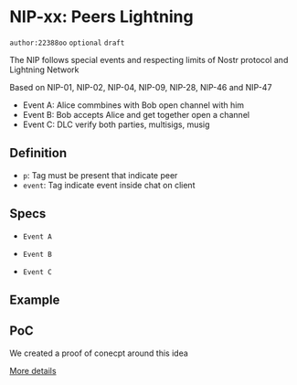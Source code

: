 # NIP-xx: Peers Lightning

`author:22388oo` `optional` `draft`

The NIP follows special events and respecting limits of Nostr protocol and Lightning Network

Based on NIP-01, NIP-02, NIP-04, NIP-09, NIP-28, NIP-46 and NIP-47

- Event A: Alice commbines with Bob open channel with him
- Event B: Bob accepts Alice and get together open a channel
- Event C: DLC verify both parties, multisigs, musig

## Definition

- `p`: Tag must be present that indicate peer
- `event`: Tag indicate event inside chat on client


## Specs

- `Event A`

- `Event B`

- `Event C`

##  Example

## PoC

We created a proof of conecpt around this idea 

[More details](https://github.com/AreaLayer/Lightning-lending-PoC/blob/main/poc.rs)
